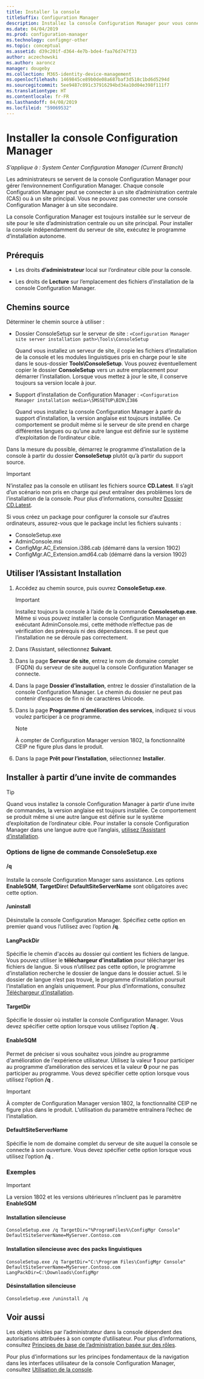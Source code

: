 ```yaml
---
title: Installer la console
titleSuffix: Configuration Manager
description: Installez la console Configuration Manager pour vous connecter à un site d’administration centrale ou à un site principal.
ms.date: 04/04/2019
ms.prod: configuration-manager
ms.technology: configmgr-other
ms.topic: conceptual
ms.assetid: d39c201f-d364-4e7b-bde4-faa76d747f33
author: aczechowski
ms.author: aaroncz
manager: dougeby
ms.collection: M365-identity-device-management
ms.openlocfilehash: 1469845ce89b0de08a687baf3d518c1bd6d5294d
ms.sourcegitcommit: 5ee9487c891c37916294bd34a10d04e398f111f7
ms.translationtype: HT
ms.contentlocale: fr-FR
ms.lasthandoff: 04/08/2019
ms.locfileid: "59069532"
---
```

# <a name="install-the-configuration-manager-console"></a>Installer la console Configuration Manager

*S’applique à : System Center Configuration Manager (Current Branch)*

Les administrateurs se servent de la console Configuration Manager pour gérer l’environnement Configuration Manager. Chaque console Configuration Manager peut se connecter à un site d’administration centrale (CAS) ou à un site principal. Vous ne pouvez pas connecter une console Configuration Manager à un site secondaire.

La console Configuration Manager est toujours installée sur le serveur de site pour le site d’administration centrale ou un site principal. Pour installer la console indépendamment du serveur de site, exécutez le programme d’installation autonome.  



## <a name="prerequisites"></a>Prérequis

- Les droits **d’administrateur** local sur l’ordinateur cible pour la console.  

- Les droits de **Lecture** sur l’emplacement des fichiers d’installation de la console Configuration Manager.  



## <a name="source-paths"></a>Chemins source

Déterminer le chemin source à utiliser :  

- Dossier ConsoleSetup sur le serveur de site : `<Configuration Manager site server installation path>\Tools\ConsoleSetup`  

    Quand vous installez un serveur de site, il copie les fichiers d’installation de la console et les modules linguistiques pris en charge pour le site dans le sous-dossier **Tools\ConsoleSetup**. Vous pouvez éventuellement copier le dossier **ConsoleSetup** vers un autre emplacement pour démarrer l’installation. Lorsque vous mettez à jour le site, il conserve toujours sa version locale à jour.  

- Support d’installation de Configuration Manager : `<Configuration Manager installation media>\SMSSETUP\BIN\I386`  

    Quand vous installez la console Configuration Manager à partir du support d’installation, la version anglaise est toujours installée. Ce comportement se produit même si le serveur de site prend en charge différentes langues ou qu’une autre langue est définie sur le système d’exploitation de l’ordinateur cible.  

Dans la mesure du possible, démarrez le programme d’installation de la console à partir du dossier **ConsoleSetup** plutôt qu’à partir du support source.

> [!Important]  
> N’installez pas la console en utilisant les fichiers source **CD.Latest**. Il s’agit d’un scénario non pris en charge qui peut entraîner des problèmes lors de l’installation de la console. Pour plus d’informations, consultez [Dossier CD.Latest](/sccm/core/servers/manage/the-cd.latest-folder#unsupported-scenarios).<!-- SCCMDocs issue 1359 -->  

Si vous créez un package pour configurer la console sur d’autres ordinateurs, assurez-vous que le package inclut les fichiers suivants :<!--3612513-->

- ConsoleSetup.exe
- AdminConsole.msi
- ConfigMgr.AC_Extension.i386.cab (démarré dans la version 1902)
- ConfigMgr.AC_Extension.amd64.cab (démarré dans la version 1902)



## <a name="use-the-setup-wizard"></a>Utiliser l’Assistant Installation  

1. Accédez au chemin source, puis ouvrez **ConsoleSetup.exe**.  

    > [!IMPORTANT]  
    > Installez toujours la console à l’aide de la commande **Consolesetup.exe**. Même si vous pouvez installer la console Configuration Manager en exécutant AdminConsole.msi, cette méthode n’effectue pas de vérification des prérequis ni des dépendances. Il se peut que l’installation ne se déroule pas correctement.  

2. Dans l’Assistant, sélectionnez **Suivant**.  

3. Dans la page **Serveur de site**, entrez le nom de domaine complet (FQDN) du serveur de site auquel la console Configuration Manager se connecte.  

4. Dans la page **Dossier d’installation**, entrez le dossier d’installation de la console Configuration Manager. Le chemin du dossier ne peut pas contenir d’espaces de fin ni de caractères Unicode.  

5. Dans la page **Programme d’amélioration des services**, indiquez si vous voulez participer à ce programme.  

    > [!Note]  
    > À compter de Configuration Manager version 1802, la fonctionnalité CEIP ne figure plus dans le produit.

6. Dans la page **Prêt pour l’installation**, sélectionnez **Installer**.  



## <a name="install-from-a-command-prompt"></a>Installer à partir d’une invite de commandes  

> [!TIP]  
> Quand vous installez la console Configuration Manager à partir d’une invite de commandes, la version anglaise est toujours installée. Ce comportement se produit même si une autre langue est définie sur le système d’exploitation de l’ordinateur cible. Pour installer la console Configuration Manager dans une langue autre que l’anglais, [utilisez l’Assistant d’installation](#use-the-setup-wizard).  


### <a name="consolesetupexe-command-line-options"></a>Options de ligne de commande ConsoleSetup.exe

#### <a name="q"></a>/q

Installe la console Configuration Manager sans assistance. Les options **EnableSQM**, **TargetDir**et **DefaultSiteServerName** sont obligatoires avec cette option.

#### <a name="uninstall"></a>/uninstall

Désinstalle la console Configuration Manager. Spécifiez cette option en premier quand vous l’utilisez avec l’option **/q**.

#### <a name="langpackdir"></a>LangPackDir

Spécifie le chemin d'accès au dossier qui contient les fichiers de langue. Vous pouvez utiliser le **téléchargeur d’installation** pour télécharger les fichiers de langue. Si vous n’utilisez pas cette option, le programme d’installation recherche le dossier de langue dans le dossier actuel. Si le dossier de langue n’est pas trouvé, le programme d’installation poursuit l’installation en anglais uniquement. Pour plus d’informations, consultez [Téléchargeur d’installation](setup-downloader.md).

#### <a name="targetdir"></a>TargetDir

Spécifie le dossier où installer la console Configuration Manager. Vous devez spécifier cette option lorsque vous utilisez l’option **/q** .

#### <a name="enablesqm"></a>EnableSQM

Permet de préciser si vous souhaitez vous joindre au programme d'amélioration de l'expérience utilisateur. Utilisez la valeur **1** pour participer au programme d’amélioration des services et la valeur **0** pour ne pas participer au programme. Vous devez spécifier cette option lorsque vous utilisez l’option **/q** .

> [!Important]  
> À compter de Configuration Manager version 1802, la fonctionnalité CEIP ne figure plus dans le produit. L’utilisation du paramètre entraînera l’échec de l’installation.

#### <a name="defaultsiteservername"></a>DefaultSiteServerName

Spécifie le nom de domaine complet du serveur de site auquel la console se connecte à son ouverture. Vous devez spécifier cette option lorsque vous utilisez l’option **/q** .


### <a name="examples"></a>Exemples

> [!Important]  
> La version 1802 et les versions ultérieures n’incluent pas le paramètre **EnableSQM**

#### <a name="silent-install"></a>Installation silencieuse

`ConsoleSetup.exe /q TargetDir="%ProgramFiles%\ConfigMgr Console" DefaultSiteServerName=MyServer.Contoso.com`

#### <a name="silent-install-with-language-packs"></a>Installation silencieuse avec des packs linguistiques

`ConsoleSetup.exe /q TargetDir="C:\Program Files\ConfigMgr Console" DefaultSiteServerName=MyServer.Contoso.com LangPackDir=C:\Downloads\ConfigMgr`  

#### <a name="silent-uninstall"></a>Désinstallation silencieuse

`ConsoleSetup.exe /uninstall /q`  



## <a name="see-also"></a>Voir aussi

Les objets visibles par l’administrateur dans la console dépendent des autorisations attribuées à son compte d’utilisateur. Pour plus d’informations, consultez [Principes de base de l’administration basée sur des rôles](/sccm/core/understand/fundamentals-of-role-based-administration).

Pour plus d’informations sur les principes fondamentaux de la navigation dans les interfaces utilisateur de la console Configuration Manager, consultez [Utilisation de la console](/sccm/core/servers/manage/admin-console).
